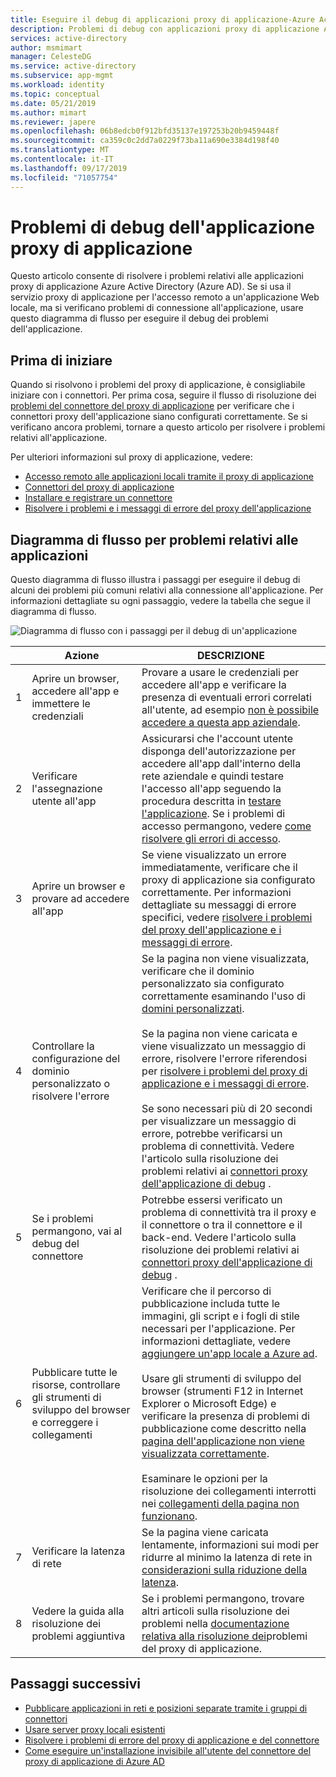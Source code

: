 ```yaml
---
title: Eseguire il debug di applicazioni proxy di applicazione-Azure Active Directory | Microsoft Docs
description: Problemi di debug con applicazioni proxy di applicazione Azure Active Directory (Azure AD).
services: active-directory
author: msmimart
manager: CelesteDG
ms.service: active-directory
ms.subservice: app-mgmt
ms.workload: identity
ms.topic: conceptual
ms.date: 05/21/2019
ms.author: mimart
ms.reviewer: japere
ms.openlocfilehash: 06b8edcb0f912bfd35137e197253b20b9459448f
ms.sourcegitcommit: ca359c0c2dd7a0229f73ba11a690e3384d198f40
ms.translationtype: MT
ms.contentlocale: it-IT
ms.lasthandoff: 09/17/2019
ms.locfileid: "71057754"
---
```

# <a name="debug-application-proxy-application-issues"></a>Problemi di debug dell'applicazione proxy di applicazione 

Questo articolo consente di risolvere i problemi relativi alle applicazioni proxy di applicazione Azure Active Directory (Azure AD). Se si usa il servizio proxy di applicazione per l'accesso remoto a un'applicazione Web locale, ma si verificano problemi di connessione all'applicazione, usare questo diagramma di flusso per eseguire il debug dei problemi dell'applicazione. 

## <a name="before-you-begin"></a>Prima di iniziare

Quando si risolvono i problemi del proxy di applicazione, è consigliabile iniziare con i connettori. Per prima cosa, seguire il flusso di risoluzione dei [problemi del connettore del proxy di applicazione](application-proxy-debug-connectors.md) per verificare che i connettori proxy dell'applicazione siano configurati correttamente. Se si verificano ancora problemi, tornare a questo articolo per risolvere i problemi relativi all'applicazione.  

Per ulteriori informazioni sul proxy di applicazione, vedere:

- [Accesso remoto alle applicazioni locali tramite il proxy di applicazione](application-proxy.md)
- [Connettori del proxy di applicazione](application-proxy-connectors.md)
- [Installare e registrare un connettore](application-proxy-add-on-premises-application.md)
- [Risolvere i problemi e i messaggi di errore del proxy dell'applicazione](application-proxy-troubleshoot.md)

## <a name="flowchart-for-application-issues"></a>Diagramma di flusso per problemi relativi alle applicazioni

Questo diagramma di flusso illustra i passaggi per eseguire il debug di alcuni dei problemi più comuni relativi alla connessione all'applicazione. Per informazioni dettagliate su ogni passaggio, vedere la tabella che segue il diagramma di flusso.

![Diagramma di flusso con i passaggi per il debug di un'applicazione](media/application-proxy-debug-apps/application-proxy-apps-debugging-flowchart.png)

|  | Azione | DESCRIZIONE | 
|---------|---------|---------|
|1 | Aprire un browser, accedere all'app e immettere le credenziali | Provare a usare le credenziali per accedere all'app e verificare la presenza di eventuali errori correlati all'utente, ad esempio [non è possibile accedere a questa app aziendale](application-proxy-sign-in-bad-gateway-timeout-error.md). |
|2 | Verificare l'assegnazione utente all'app | Assicurarsi che l'account utente disponga dell'autorizzazione per accedere all'app dall'interno della rete aziendale e quindi testare l'accesso all'app seguendo la procedura descritta in [testare l'applicazione](application-proxy-add-on-premises-application.md#test-the-application). Se i problemi di accesso permangono, vedere [come risolvere gli errori di accesso](../reports-monitoring/concept-provisioning-logs.md?context=azure/active-directory/manage-apps/context/manage-apps-context).  |
|3 | Aprire un browser e provare ad accedere all'app | Se viene visualizzato un errore immediatamente, verificare che il proxy di applicazione sia configurato correttamente. Per informazioni dettagliate su messaggi di errore specifici, vedere [risolvere i problemi del proxy dell'applicazione e i messaggi di errore](application-proxy-troubleshoot.md).  |
|4 | Controllare la configurazione del dominio personalizzato o risolvere l'errore | Se la pagina non viene visualizzata, verificare che il dominio personalizzato sia configurato correttamente esaminando l'uso di [domini personalizzati](application-proxy-configure-custom-domain.md).<br></br>Se la pagina non viene caricata e viene visualizzato un messaggio di errore, risolvere l'errore riferendosi per [risolvere i problemi del proxy di applicazione e i messaggi di errore](application-proxy-troubleshoot.md). <br></br>Se sono necessari più di 20 secondi per visualizzare un messaggio di errore, potrebbe verificarsi un problema di connettività. Vedere l'articolo sulla risoluzione dei problemi relativi ai [connettori proxy dell'applicazione di debug](application-proxy-debug-connectors.md) .  |
|5 | Se i problemi permangono, vai al debug del connettore | Potrebbe essersi verificato un problema di connettività tra il proxy e il connettore o tra il connettore e il back-end. Vedere l'articolo sulla risoluzione dei problemi relativi ai [connettori proxy dell'applicazione di debug](application-proxy-debug-connectors.md) . |
|6 | Pubblicare tutte le risorse, controllare gli strumenti di sviluppo del browser e correggere i collegamenti | Verificare che il percorso di pubblicazione includa tutte le immagini, gli script e i fogli di stile necessari per l'applicazione. Per informazioni dettagliate, vedere [aggiungere un'app locale a Azure ad](application-proxy-add-on-premises-application.md#add-an-on-premises-app-to-azure-ad). <br></br>Usare gli strumenti di sviluppo del browser (strumenti F12 in Internet Explorer o Microsoft Edge) e verificare la presenza di problemi di pubblicazione come descritto nella [pagina dell'applicazione non viene visualizzata correttamente](application-proxy-page-appearance-broken-problem.md). <br></br>Esaminare le opzioni per la risoluzione dei collegamenti interrotti nei [collegamenti della pagina non funzionano](application-proxy-page-links-broken-problem.md). |
|7 | Verificare la latenza di rete | Se la pagina viene caricata lentamente, informazioni sui modi per ridurre al minimo la latenza di rete in [considerazioni sulla riduzione della latenza](application-proxy-network-topology.md#considerations-for-reducing-latency). | 
|8 | Vedere la guida alla risoluzione dei problemi aggiuntiva | Se i problemi permangono, trovare altri articoli sulla risoluzione dei problemi nella [documentazione relativa alla risoluzione dei](application-proxy-page-appearance-broken-problem.md)problemi del proxy di applicazione. |

## <a name="next-steps"></a>Passaggi successivi


* [Pubblicare applicazioni in reti e posizioni separate tramite i gruppi di connettori](application-proxy-connector-groups.md)
* [Usare server proxy locali esistenti](application-proxy-configure-connectors-with-proxy-servers.md)
* [Risolvere i problemi di errore del proxy di applicazione e del connettore](application-proxy-troubleshoot.md)
* [Come eseguire un'installazione invisibile all'utente del connettore del proxy di applicazione di Azure AD](application-proxy-register-connector-powershell.md)
